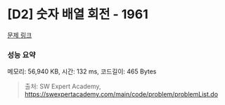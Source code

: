 # [D2] 숫자 배열 회전 - 1961 

[문제 링크](https://swexpertacademy.com/main/code/problem/problemDetail.do?contestProbId=AV5Pq-OKAVYDFAUq) 

### 성능 요약

메모리: 56,940 KB, 시간: 132 ms, 코드길이: 465 Bytes



> 출처: SW Expert Academy, https://swexpertacademy.com/main/code/problem/problemList.do